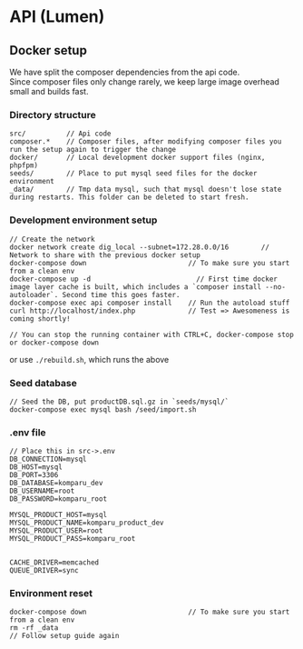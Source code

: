 # API (Lumen)

## Docker setup
We have split the composer dependencies from the api code.   
Since composer files only change rarely, we keep large image overhead small and builds fast.

### Directory structure
```
src/          // Api code 
composer.*    // Composer files, after modifying composer files you run the setup again to trigger the change
docker/       // Local development docker support files (nginx, phpfpm)
seeds/        // Place to put mysql seed files for the docker environment
_data/        // Tmp data mysql, such that mysql doesn't lose state during restarts. This folder can be deleted to start fresh.
```

### Development environment setup
```
// Create the network
docker network create dig_local --subnet=172.28.0.0/16        // Network to share with the previous docker setup
docker-compose down                         // To make sure you start from a clean env
docker-compose up -d                          // First time docker image layer cache is built, which includes a `composer install --no-autoloader`. Second time this goes faster.
docker-compose exec api composer install    // Run the autoload stuff
curl http://localhost/index.php             // Test => Awesomeness is coming shortly!

// You can stop the running container with CTRL+C, docker-compose stop or docker-compose down
```
or use `./rebuild.sh`, which runs the above

### Seed database
```
// Seed the DB, put productDB.sql.gz in `seeds/mysql/`
docker-compose exec mysql bash /seed/import.sh
```

### .env file
```
// Place this in src->.env
DB_CONNECTION=mysql
DB_HOST=mysql
DB_PORT=3306
DB_DATABASE=komparu_dev
DB_USERNAME=root
DB_PASSWORD=komparu_root

MYSQL_PRODUCT_HOST=mysql
MYSQL_PRODUCT_NAME=komparu_product_dev
MYSQL_PRODUCT_USER=root
MYSQL_PRODUCT_PASS=komparu_root


CACHE_DRIVER=memcached
QUEUE_DRIVER=sync
```

### Environment reset
```
docker-compose down                         // To make sure you start from a clean env
rm -rf _data
// Follow setup guide again
```